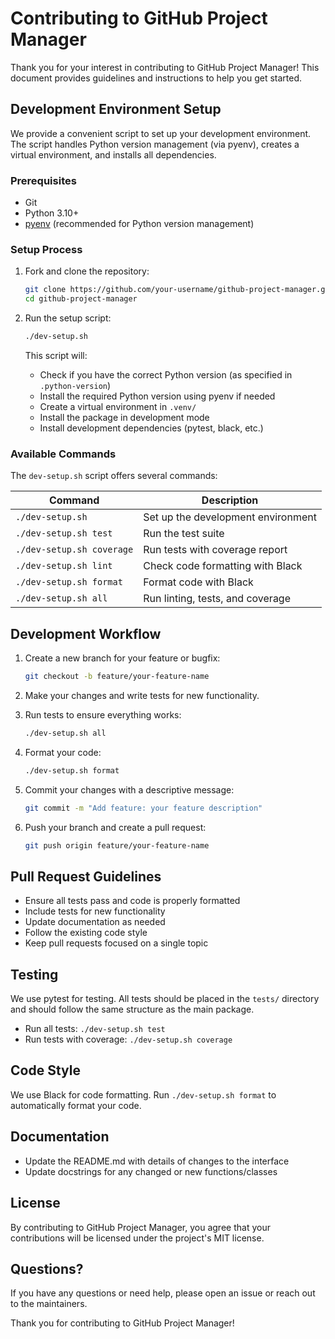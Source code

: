 # Contributing to GitHub Project Manager

Thank you for your interest in contributing to GitHub Project Manager! This document provides guidelines and instructions to help you get started.

## Development Environment Setup

We provide a convenient script to set up your development environment. The script handles Python version management (via pyenv), creates a virtual environment, and installs all dependencies.

### Prerequisites

- Git
- Python 3.10+
- [pyenv](https://github.com/pyenv/pyenv) (recommended for Python version management)

### Setup Process

1. Fork and clone the repository:
   ```bash
   git clone https://github.com/your-username/github-project-manager.git
   cd github-project-manager
   ```

2. Run the setup script:
   ```bash
   ./dev-setup.sh
   ```

   This script will:
   - Check if you have the correct Python version (as specified in `.python-version`)
   - Install the required Python version using pyenv if needed
   - Create a virtual environment in `.venv/`
   - Install the package in development mode
   - Install development dependencies (pytest, black, etc.)

### Available Commands

The `dev-setup.sh` script offers several commands:

| Command | Description |
|---------|-------------|
| `./dev-setup.sh` | Set up the development environment |
| `./dev-setup.sh test` | Run the test suite |
| `./dev-setup.sh coverage` | Run tests with coverage report |
| `./dev-setup.sh lint` | Check code formatting with Black |
| `./dev-setup.sh format` | Format code with Black |
| `./dev-setup.sh all` | Run linting, tests, and coverage |

## Development Workflow

1. Create a new branch for your feature or bugfix:
   ```bash
   git checkout -b feature/your-feature-name
   ```

2. Make your changes and write tests for new functionality.

3. Run tests to ensure everything works:
   ```bash
   ./dev-setup.sh all
   ```

4. Format your code:
   ```bash
   ./dev-setup.sh format
   ```

5. Commit your changes with a descriptive message:
   ```bash
   git commit -m "Add feature: your feature description"
   ```

6. Push your branch and create a pull request:
   ```bash
   git push origin feature/your-feature-name
   ```

## Pull Request Guidelines

- Ensure all tests pass and code is properly formatted
- Include tests for new functionality
- Update documentation as needed
- Follow the existing code style
- Keep pull requests focused on a single topic

## Testing

We use pytest for testing. All tests should be placed in the `tests/` directory and should follow the same structure as the main package.

- Run all tests: `./dev-setup.sh test`
- Run tests with coverage: `./dev-setup.sh coverage`

## Code Style

We use Black for code formatting. Run `./dev-setup.sh format` to automatically format your code.

## Documentation

- Update the README.md with details of changes to the interface
- Update docstrings for any changed or new functions/classes

## License

By contributing to GitHub Project Manager, you agree that your contributions will be licensed under the project's MIT license.

## Questions?

If you have any questions or need help, please open an issue or reach out to the maintainers.

Thank you for contributing to GitHub Project Manager!